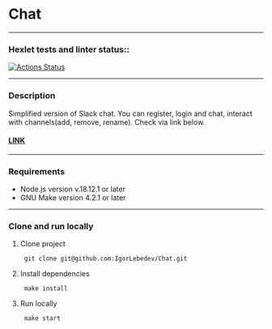 # Chat

---

### Hexlet tests and linter status::
[![Actions Status](https://github.com/IgorLebedev/frontend-project-12/workflows/hexlet-check/badge.svg)](https://chat-project.up.railway.app)

---
### Description

 Simplified version of Slack chat. You can register, login and chat, interact with channels(add, remove, rename). Check  via link below.
 #### [LINK](https://frontend-project-12-production-5501.up.railway.app/)

 ---

### Requirements

* Node.js version v.18.12.1 or later
* GNU Make version 4.2.1 or later

---

### Clone and run locally

1. Clone project

        git clone git@github.com:IgorLebedev/Chat.git
2. Install dependencies

        make install
3. Run locally

        make start
